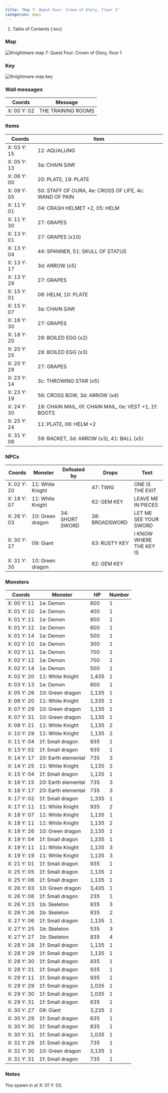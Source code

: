 ```yaml
---
title: "Map 7: Quest Four: Crown of Glory, floor 1"
categories: maps
---
```


1. Table of Contents
{:toc}

### Map

![Knightmare map 7: Quest Four: Crown of Glory, floor 1](../images/Knightmare_map_7.png "Quest Four: Crown of Glory, floor 1")

### Key

![Knightmare map key](../images/Knightmare_map_key.png "Map key")

### Wall messages

 Coords      | Message                 
-------------|-------------------------
 X: 00 Y: 02 | THE TRAINING ROOMS

### Items

 Coords      | Item       
-------------|------------
 X: 03 Y: 15 | 12: AQUALUNG
 X: 05 Y: 13 | 3a: CHAIN SAW
 X: 06 Y: 00 | 20: PLATE, 19: PLATE
 X: 09 Y: 05 | 50: STAFF OF OURA, 4e: CROSS OF LIFE, 4c: WAND OF PAIN
 X: 11 Y: 01 | 04: CRASH HELMET +2, 05: HELM
 X: 11 Y: 30 | 27: GRAPES
 X: 13 Y: 01 | 27: GRAPES (x10)
 X: 13 Y: 04 | 44: SPANNER, 51: SKULL OF STATUS
 X: 13 Y: 17 | 3d: ARROW (x5)
 X: 13 Y: 29 | 27: GRAPES
 X: 15 Y: 01 | 06: HELM, 10: PLATE
 X: 15 Y: 07 | 3a: CHAIN SAW
 X: 16 Y: 30 | 27: GRAPES
 X: 18 Y: 20 | 28: BOILED EGG (x2)
 X: 20 Y: 25 | 28: BOILED EGG (x3)
 X: 20 Y: 29 | 27: GRAPES
 X: 23 Y: 14 | 3c: THROWING STAR (x5)
 X: 23 Y: 19 | 56: CROSS BOW, 3d: ARROW (x4)
 X: 24 Y: 30 | 18: CHAIN MAIL, 0f: CHAIN MAIL, 0e: VEST +1, 1f: BOOTS
 X: 25 Y: 24 | 11: PLATE, 06: HELM +2
 X: 31 Y: 06 | 59: RACKET, 3d: ARROW (x3), 41: BALL (x5)

### NPCs

 Coords      | Monster              | Defeated by            | Drops                  | Text
-------------|----------------------|------------------------|------------------------|--------
 X: 02 Y: 20 | 11: White Knight     |                        | 47: TWIG               | ONE IS THE EXIT
 X: 18 Y: 07 | 11: White Knight     |                        | 62: GEM KEY            | LEAVE ME IN PIECES
 X: 26 Y: 03 | 10: Green dragon     | 34: SHORT SWORD        | 38: BROADSWORD         | LET ME SEE YOUR SWORD
 X: 30 Y: 27 | 09: Giant            |                        | 63: RUSTY KEY          | I KNOW WHERE THE KEY IS
 X: 31 Y: 30 | 10: Green dragon     |                        | 62: GEM KEY            | 

### Monsters

 Coords      | Monster              | HP     | Number
-------------|----------------------|--------|--------
 X: 00 Y: 11 | 1e: Demon            |    800 | 1
 X: 01 Y: 10 | 1e: Demon            |    400 | 1
 X: 01 Y: 11 | 1e: Demon            |    800 | 1
 X: 01 Y: 12 | 1e: Demon            |    600 | 1
 X: 01 Y: 14 | 1e: Demon            |    500 | 1
 X: 02 Y: 10 | 1e: Demon            |    300 | 1
 X: 02 Y: 11 | 1e: Demon            |    700 | 1
 X: 02 Y: 12 | 1e: Demon            |    700 | 1
 X: 02 Y: 14 | 1e: Demon            |    500 | 1
 X: 02 Y: 20 | 11: White Knight     |  1,435 | 1
 X: 03 Y: 13 | 1e: Demon            |    600 | 1
 X: 05 Y: 26 | 10: Green dragon     |  1,135 | 1
 X: 06 Y: 20 | 11: White Knight     |  1,335 | 1
 X: 07 Y: 29 | 10: Green dragon     |  1,135 | 1
 X: 07 Y: 31 | 10: Green dragon     |  1,135 | 1
 X: 08 Y: 21 | 11: White Knight     |  1,135 | 2
 X: 10 Y: 29 | 11: White Knight     |  1,135 | 2
 X: 11 Y: 04 | 1f: Small dragon     |    935 | 1
 X: 13 Y: 02 | 1f: Small dragon     |    935 | 1
 X: 14 Y: 17 | 20: Earth elemental  |    735 | 3
 X: 14 Y: 25 | 11: White Knight     |  1,135 | 2
 X: 15 Y: 04 | 1f: Small dragon     |  1,135 | 1
 X: 16 Y: 15 | 20: Earth elemental  |    735 | 3
 X: 16 Y: 17 | 20: Earth elemental  |    735 | 3
 X: 17 Y: 02 | 1f: Small dragon     |  1,335 | 1
 X: 17 Y: 11 | 11: White Knight     |    935 | 2
 X: 18 Y: 07 | 11: White Knight     |  1,135 | 1
 X: 18 Y: 11 | 11: White Knight     |  1,135 | 2
 X: 18 Y: 26 | 10: Green dragon     |  2,135 | 1
 X: 19 Y: 04 | 1f: Small dragon     |  1,235 | 1
 X: 19 Y: 11 | 11: White Knight     |  1,135 | 3
 X: 19 Y: 19 | 11: White Knight     |  1,135 | 3
 X: 21 Y: 01 | 1f: Small dragon     |    935 | 1
 X: 25 Y: 05 | 1f: Small dragon     |  1,135 | 1
 X: 25 Y: 06 | 1f: Small dragon     |  1,135 | 1
 X: 26 Y: 03 | 10: Green dragon     |  3,435 | 1
 X: 26 Y: 06 | 1f: Small dragon     |    235 | 1
 X: 26 Y: 23 | 1b: Skeleton         |    935 | 3
 X: 26 Y: 26 | 1b: Skeleton         |    835 | 2
 X: 27 Y: 06 | 1f: Small dragon     |  1,135 | 1
 X: 27 Y: 25 | 1b: Skeleton         |    535 | 3
 X: 27 Y: 27 | 1b: Skeleton         |    835 | 4
 X: 28 Y: 28 | 1f: Small dragon     |  1,135 | 1
 X: 28 Y: 29 | 1f: Small dragon     |  1,135 | 1
 X: 28 Y: 30 | 1f: Small dragon     |    935 | 1
 X: 28 Y: 31 | 1f: Small dragon     |    935 | 1
 X: 29 Y: 11 | 1f: Small dragon     |    935 | 1
 X: 29 Y: 29 | 1f: Small dragon     |  1,035 | 1
 X: 29 Y: 30 | 1f: Small dragon     |  1,035 | 1
 X: 29 Y: 31 | 1f: Small dragon     |    635 | 1
 X: 30 Y: 27 | 09: Giant            |  3,235 | 1
 X: 30 Y: 29 | 1f: Small dragon     |    635 | 1
 X: 30 Y: 30 | 1f: Small dragon     |    835 | 1
 X: 30 Y: 31 | 1f: Small dragon     |  1,035 | 1
 X: 31 Y: 29 | 1f: Small dragon     |    735 | 1
 X: 31 Y: 30 | 10: Green dragon     |  3,135 | 1
 X: 31 Y: 31 | 1f: Small dragon     |    735 | 1

### Notes

You spawn in at X: 01 Y: 03.
